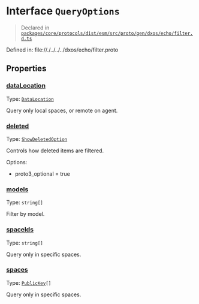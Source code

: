 # Interface `QueryOptions`
> Declared in [`packages/core/protocols/dist/esm/src/proto/gen/dxos/echo/filter.d.ts`]()

Defined in:
   file://./../../../dxos/echo/filter.proto
## Properties
### [dataLocation]()
Type: <code>[DataLocation](/api/@dxos/react-client/enums#DataLocation)</code>

Query only local spaces, or remote on agent.

### [deleted]()
Type: <code>[ShowDeletedOption](/api/@dxos/react-client/enums#ShowDeletedOption)</code>

Controls how deleted items are filtered.

Options:
  - proto3_optional = true

### [models]()
Type: <code>string[]</code>

Filter by model.

### [spaceIds]()
Type: <code>string[]</code>

Query only in specific spaces.

### [spaces]()
Type: <code>[PublicKey](/api/@dxos/react-client/classes/PublicKey)[]</code>

Query only in specific spaces.

    
